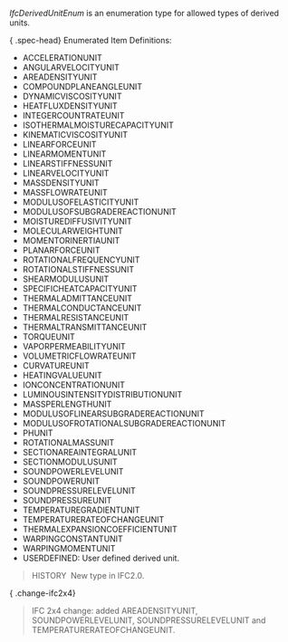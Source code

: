 ﻿_IfcDerivedUnitEnum_ is an enumeration type for allowed types of derived units.

{ .spec-head}
Enumerated Item Definitions:

* ACCELERATIONUNIT
* ANGULARVELOCITYUNIT
* AREADENSITYUNIT
* COMPOUNDPLANEANGLEUNIT
* DYNAMICVISCOSITYUNIT
* HEATFLUXDENSITYUNIT
* INTEGERCOUNTRATEUNIT
* ISOTHERMALMOISTURECAPACITYUNIT
* KINEMATICVISCOSITYUNIT
* LINEARFORCEUNIT
* LINEARMOMENTUNIT
* LINEARSTIFFNESSUNIT
* LINEARVELOCITYUNIT
* MASSDENSITYUNIT
* MASSFLOWRATEUNIT
* MODULUSOFELASTICITYUNIT
* MODULUSOFSUBGRADEREACTIONUNIT
* MOISTUREDIFFUSIVITYUNIT
* MOLECULARWEIGHTUNIT
* MOMENTORINERTIAUNIT
* PLANARFORCEUNIT
* ROTATIONALFREQUENCYUNIT
* ROTATIONALSTIFFNESSUNIT
* SHEARMODULUSUNIT
* SPECIFICHEATCAPACITYUNIT
* THERMALADMITTANCEUNIT
* THERMALCONDUCTANCEUNIT
* THERMALRESISTANCEUNIT
* THERMALTRANSMITTANCEUNIT
* TORQUEUNIT
* VAPORPERMEABILITYUNIT
* VOLUMETRICFLOWRATEUNIT
* CURVATUREUNIT
* HEATINGVALUEUNIT
* IONCONCENTRATIONUNIT
* LUMINOUSINTENSITYDISTRIBUTIONUNIT
* MASSPERLENGTHUNIT
* MODULUSOFLINEARSUBGRADEREACTIONUNIT
* MODULUSOFROTATIONALSUBGRADEREACTIONUNIT
* PHUNIT
* ROTATIONALMASSUNIT
* SECTIONAREAINTEGRALUNIT
* SECTIONMODULUSUNIT
* SOUNDPOWERLEVELUNIT
* SOUNDPOWERUNIT
* SOUNDPRESSURELEVELUNIT
* SOUNDPRESSUREUNIT
* TEMPERATUREGRADIENTUNIT
* TEMPERATURERATEOFCHANGEUNIT
* THERMALEXPANSIONCOEFFICIENTUNIT
* WARPINGCONSTANTUNIT
* WARPINGMOMENTUNIT
* USERDEFINED: User defined derived unit.

> HISTORY&nbsp; New type in IFC2.0.

{ .change-ifc2x4}
> IFC 2x4 change: added AREADENSITYUNIT, SOUNDPOWERLEVELUNIT, SOUNDPRESSURELEVELUNIT and TEMPERATURERATEOFCHANGEUNIT.